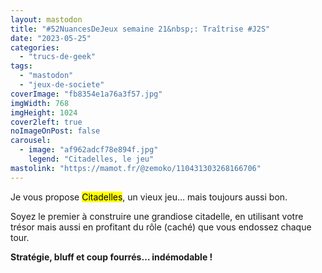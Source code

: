 ```yaml
---
layout: mastodon
title: "#52NuancesDeJeux semaine 21&nbsp;: Traîtrise #J2S"
date: "2023-05-25"
categories: 
  - "trucs-de-geek"
tags: 
  - "mastodon"
  - "jeux-de-societe"
coverImage: "fb8354e1a76a3f57.jpg"
imgWidth: 768
imgHeight: 1024
cover2left: true
noImageOnPost: false
carousel: 
  - image: "af962adcf78e894f.jpg"
    legend: "Citadelles, le jeu"
mastolink: "https://mamot.fr/@zemoko/110431303268166706"
---
```


Je vous propose <mark>Citadelles</mark>, un vieux jeu… mais toujours aussi bon.

Soyez le premier à construire une grandiose citadelle, en utilisant votre trésor mais aussi en profitant du rôle (caché) que vous endossez chaque tour.

<strong>Stratégie, bluff et coup fourrés… indémodable&nbsp;!</strong>
